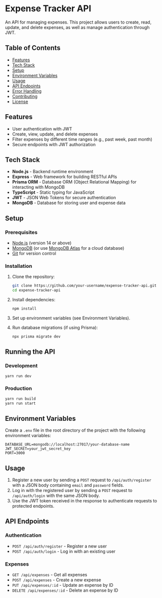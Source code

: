 # Expense Tracker API

An API for managing expenses. This project allows users to create, read, update, and delete expenses, as well as manage authentication through JWT.

## Table of Contents

- [Features](#features)
- [Tech Stack](#tech-stack)
- [Setup](#setup)
- [Environment Variables](#environment-variables)
- [Usage](#usage)
- [API Endpoints](#api-endpoints)
- [Error Handling](#error-handling)
- [Contributing](#contributing)
- [License](#license)

## Features

- User authentication with JWT
- Create, view, update, and delete expenses
- Filter expenses by different time ranges (e.g., past week, past month)
- Secure endpoints with JWT authorization

## Tech Stack

- **Node.js** - Backend runtime environment
- **Express** - Web framework for building RESTful APIs
- **Prisma ORM** - Database ORM (Object Relational Mapping) for interacting with MongoDB
- **TypeScript** - Static typing for JavaScript
- **JWT** - JSON Web Tokens for secure authentication
- **MongoDB** - Database for storing user and expense data

## Setup

### Prerequisites

- [Node.js](https://nodejs.org/) (version 14 or above)
- [MongoDB](https://www.mongodb.com/) (or use [MongoDB Atlas](https://www.mongodb.com/atlas) for a cloud database)
- [Git](https://git-scm.com/) for version control

### Installation

1. Clone the repository:
   ```bash
   git clone https://github.com/your-username/expense-tracker-api.git
   cd expense-tracker-api
   ```

2. Install dependencies:

   ```bash
   npm install
   ```

3. Set up environment variables (see Environment Variables).

4. Run database migrations (if using Prisma):

   ```bash
   npx prisma migrate dev
   ```

## Running the API

### Development

```bash
yarn run dev
```

### Production

```bash
yarn run build
yarn run start
```

## Environment Variables

Create a `.env` file in the root directory of the project with the following environment variables:

```env
DATABASE_URL=mongodb://localhost:27017/your-database-name
JWT_SECRET=your_jwt_secret_key
PORT=3000
```

## Usage

1. Register a new user by sending a `POST` request to `/api/auth/register` with a JSON body containing `email` and `password` fields.
2. Log in with the registered user by sending a `POST` request to `/api/auth/login` with the same JSON body.
3. Use the JWT token received in the response to authenticate requests to protected endpoints.

## API Endpoints

### Authentication

- `POST /api/auth/register` - Register a new user
- `POST /api/auth/login` - Log in with an existing user

### Expenses

- `GET /api/expenses` - Get all expenses
- `POST /api/expenses` - Create a new expense
- `PUT /api/expenses/:id` - Update an expense by ID
- `DELETE /api/expenses/:id` - Delete an expense by ID

